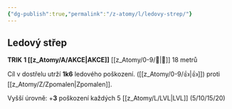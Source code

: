 ```yaml
---
{"dg-publish":true,"permalink":"/z-atomy/l/ledovy-strep/"}
---
```


## Ledový střep
**TRIK**
**1 [[z_Atomy/A/AKCE\|AKCE]]**
[[z_Atomy/0-9/🏹\|🏹]] 18 metrů

Cíl v dostřelu utrží **1k6** ledového poškození. ([[z_Atomy/0-9/👍\|👍]]) proti [[z_Atomy/Z/Zpomalen\|Zpomalen]]. 

Vyšší úrovně: +**3** poškození každých 5 [[z_Atomy/L/LVL\|LVL]] (5/10/15/20)